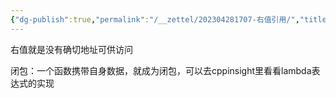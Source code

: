 ```yaml
---
{"dg-publish":true,"permalink":"/__zettel/202304281707-右值引用/","title":202304281707,"tags":["cpp","rvalue","右值"],"created":"2023-04-28T17:07:32+08:00"}
---
```



右值就是没有确切地址可供访问

闭包：一个函数携带自身数据，就成为闭包，可以去cppinsight里看看lambda表达式的实现